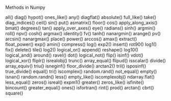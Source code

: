 Methods in Numpy

all()	diag()	hypot()	ones_like()
any()	diagflat()	absolute()	full_like()
take()	diag_indices()	ceil()	sin()
put()	asmatrix()	floor()	cos()
apply_along_axis()	bmat()	degrees()	tan()
apply_over_axes()	eye()	radians()	sinh()
argmin()	roll()	npv()	cosh()
argmax()	identity()	fv()	tanh()
nanargmin()	arange()	pv()	arcsin()
nanargmax()	place()	power()	arccos()
amax()	extract()	float_power()	exp()
amin()	compress()	log()	exp2()
insert()	rot90()	log1()	fix()
delete()	tile()	log2()	logical_or()
append()	reshape()	log10()	logical_and()
around()	ravel()	dot()	logical_not()
flip()	isinf()	vdot()	logical_xor()
fliplr()	isrealobj()	trunc()	array_equal()
flipud()	isscalar()	divide()	array_equiv()
triu()	isneginf()	floor_divide()	arctan2()
tril()	isposinf()	true_divide()	equal()
tri()	iscomplex()	random.rand()	not_equal()
empty()	isnan()	random.randn()	less()
empty_like()	iscomplexobj()	ndarray.flat()	less_equal()
zeros()	isreal()	expm1()	greater()
zeros_like()	isfinite()	bincount()	greater_equal()
ones()	isfortran()	rint()	prod()
arctan()	cbrt()	square()